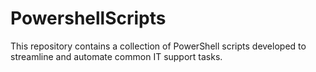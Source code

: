 # PowershellScripts
This repository contains a collection of PowerShell scripts developed to streamline and automate common IT support tasks.
